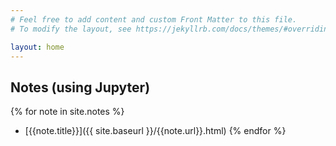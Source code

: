 ```yaml
---
# Feel free to add content and custom Front Matter to this file.
# To modify the layout, see https://jekyllrb.com/docs/themes/#overriding-theme-defaults

layout: home
---
```


## Notes (using Jupyter)

{% for note in site.notes %}
* [{{note.title}}]({{ site.baseurl }}/{{note.url}}.html)
{% endfor %}